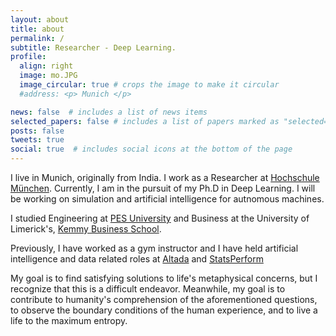 ```yaml
---
layout: about
title: about
permalink: /
subtitle: Researcher - Deep Learning.
profile:
  align: right
  image: mo.JPG
  image_circular: true # crops the image to make it circular
  #address: <p> Munich </p>

news: false  # includes a list of news items
selected_papers: false # includes a list of papers marked as "selected={true}"
posts: false
tweets: true
social: true  # includes social icons at the bottom of the page
---
```


I live in Munich, originally from India. I work as a Researcher at [Hochschule München](https://www.hm.edu/sites/iamlis/). Currently, I am in the pursuit of my Ph.D in Deep Learning. I will be working on simulation and artificial intelligence for autnomous machines. 


I studied Engineering at [PES University](https://pes.edu/) and Business at the University of Limerick's, [Kemmy Business School](https://www.ul.ie/business). 

Previously, I have worked as a gym instructor and  I have held artificial intelligence and data related roles at [Altada](https://www.altada.com/) and [StatsPerform](https://www.statsperform.com/) 

My goal is to find satisfying solutions to life's metaphysical concerns, but I recognize that this is a difficult endeavor. Meanwhile, my goal is to contribute to humanity's comprehension of the aforementioned questions, to observe the boundary conditions of the human experience, and to live a life to the maximum entropy.